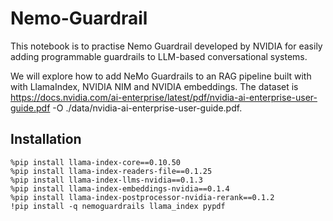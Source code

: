 # Nemo-Guardrail

This notebook is to practise Nemo Guardrail developed by NVIDIA for easily adding programmable guardrails to LLM-based conversational systems.

We will explore how to add NeMo Guardrails to an RAG pipeline built with with LlamaIndex, NVIDIA NIM and NVIDIA embeddings. The dataset is https://docs.nvidia.com/ai-enterprise/latest/pdf/nvidia-ai-enterprise-user-guide.pdf -O ./data/nvidia-ai-enterprise-user-guide.pdf.

## Installation
```
%pip install llama-index-core==0.10.50
%pip install llama-index-readers-file==0.1.25
%pip install llama-index-llms-nvidia==0.1.3
%pip install llama-index-embeddings-nvidia==0.1.4
%pip install llama-index-postprocessor-nvidia-rerank==0.1.2
!pip install -q nemoguardrails llama_index pypdf
```

